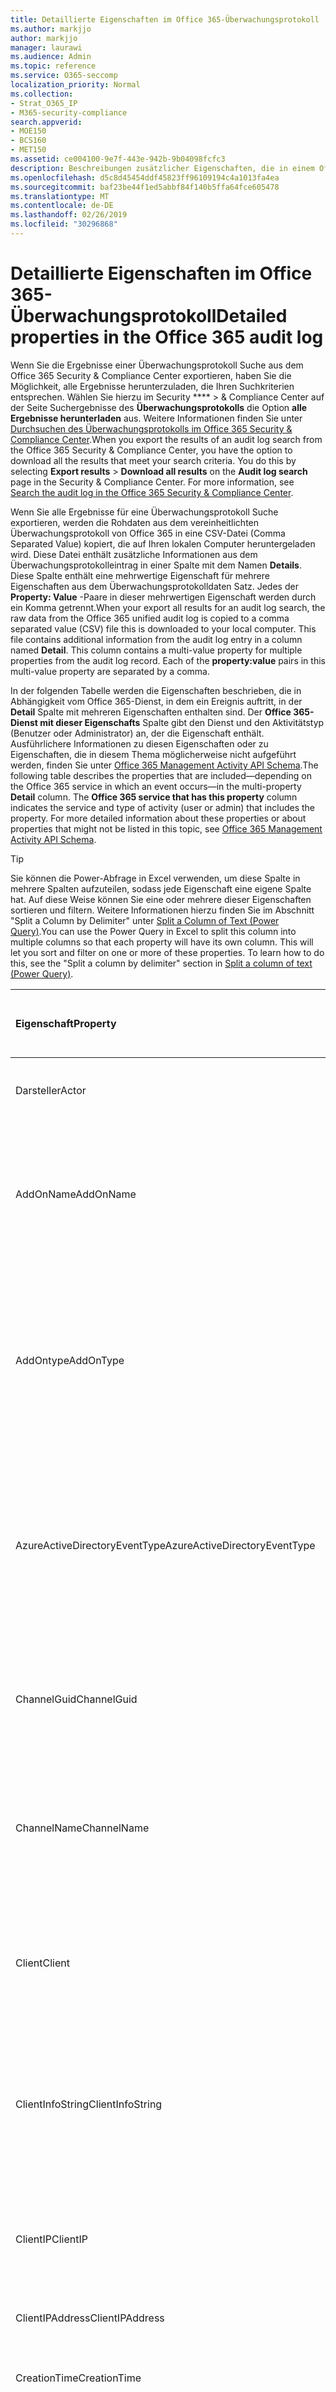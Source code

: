 ```yaml
---
title: Detaillierte Eigenschaften im Office 365-Überwachungsprotokoll
ms.author: markjjo
author: markjjo
manager: laurawi
ms.audience: Admin
ms.topic: reference
ms.service: O365-seccomp
localization_priority: Normal
ms.collection:
- Strat_O365_IP
- M365-security-compliance
search.appverid:
- MOE150
- BCS160
- MET150
ms.assetid: ce004100-9e7f-443e-942b-9b04098fcfc3
description: Beschreibungen zusätzlicher Eigenschaften, die in einem Office 365-Überwachungsprotokolldaten Satz enthalten sind.
ms.openlocfilehash: d5c8d45454ddf45823ff96109194c4a1013fa4ea
ms.sourcegitcommit: baf23be44f1ed5abbf84f140b5ffa64fce605478
ms.translationtype: MT
ms.contentlocale: de-DE
ms.lasthandoff: 02/26/2019
ms.locfileid: "30296868"
---
```

# <a name="detailed-properties-in-the-office-365-audit-log"></a><span data-ttu-id="fd613-103">Detaillierte Eigenschaften im Office 365-Überwachungsprotokoll</span><span class="sxs-lookup"><span data-stu-id="fd613-103">Detailed properties in the Office 365 audit log</span></span>

<span data-ttu-id="fd613-p101">Wenn Sie die Ergebnisse einer Überwachungsprotokoll Suche aus dem Office 365 Security &amp; Compliance Center exportieren, haben Sie die Möglichkeit, alle Ergebnisse herunterzuladen, die Ihren Suchkriterien entsprechen. Wählen Sie hierzu im Security \*\*\*\* \> &amp; Compliance Center auf der Seite Suchergebnisse des **Überwachungsprotokolls** die Option **alle Ergebnisse herunterladen** aus. Weitere Informationen finden Sie unter [Durchsuchen des Überwachungsprotokolls im Office 365 Security &amp; Compliance Center](search-the-audit-log-in-security-and-compliance.md).</span><span class="sxs-lookup"><span data-stu-id="fd613-p101">When you export the results of an audit log search from the Office 365 Security &amp; Compliance Center, you have the option to download all the results that meet your search criteria. You do this by selecting **Export results** \> **Download all results** on the **Audit log search** page in the Security &amp; Compliance Center. For more information, see [Search the audit log in the Office 365 Security &amp; Compliance Center](search-the-audit-log-in-security-and-compliance.md).</span></span>
  
 <span data-ttu-id="fd613-p102">Wenn Sie alle Ergebnisse für eine Überwachungsprotokoll Suche exportieren, werden die Rohdaten aus dem vereinheitlichten Überwachungsprotokoll von Office 365 in eine CSV-Datei (Comma Separated Value) kopiert, die auf Ihren lokalen Computer heruntergeladen wird. Diese Datei enthält zusätzliche Informationen aus dem Überwachungsprotokolleintrag in einer Spalte mit dem Namen **Details**. Diese Spalte enthält eine mehrwertige Eigenschaft für mehrere Eigenschaften aus dem Überwachungsprotokolldaten Satz. Jedes der **Property: Value** -Paare in dieser mehrwertigen Eigenschaft werden durch ein Komma getrennt.</span><span class="sxs-lookup"><span data-stu-id="fd613-p102">When your export all results for an audit log search, the raw data from the Office 365 unified audit log is copied to a comma separated value (CSV) file this is downloaded to your local computer. This file contains additional information from the audit log entry in a column named **Detail**. This column contains a multi-value property for multiple properties from the audit log record. Each of the **property:value** pairs in this multi-value property are separated by a comma.</span></span> 
  
<span data-ttu-id="fd613-p103">In der folgenden Tabelle werden die Eigenschaften beschrieben, die in Abhängigkeit vom Office 365-Dienst, in dem ein Ereignis auftritt, in der **Detail** Spalte mit mehreren Eigenschaften enthalten sind. Der **Office 365-Dienst mit dieser Eigenschafts** Spalte gibt den Dienst und den Aktivitätstyp (Benutzer oder Administrator) an, der die Eigenschaft enthält. Ausführlichere Informationen zu diesen Eigenschaften oder zu Eigenschaften, die in diesem Thema möglicherweise nicht aufgeführt werden, finden Sie unter [Office 365 Management Activity API Schema](https://go.microsoft.com/fwlink/p/?LinkId=717993).</span><span class="sxs-lookup"><span data-stu-id="fd613-p103">The following table describes the properties that are included—depending on the Office 365 service in which an event occurs—in the multi-property **Detail** column. The **Office 365 service that has this property** column indicates the service and type of activity (user or admin) that includes the property. For more detailed information about these properties or about properties that might not be listed in this topic, see [Office 365 Management Activity API Schema](https://go.microsoft.com/fwlink/p/?LinkId=717993).</span></span>
  
> [!TIP]
> <span data-ttu-id="fd613-p104">Sie können die Power-Abfrage in Excel verwenden, um diese Spalte in mehrere Spalten aufzuteilen, sodass jede Eigenschaft eine eigene Spalte hat. Auf diese Weise können Sie eine oder mehrere dieser Eigenschaften sortieren und filtern. Weitere Informationen hierzu finden Sie im Abschnitt "Split a Column by Delimiter" unter [Split a Column of Text (Power Query)](https://support.office.com/article/5282d425-6dd0-46ca-95bf-8e0da9539662).</span><span class="sxs-lookup"><span data-stu-id="fd613-p104">You can use the Power Query in Excel to split this column into multiple columns so that each property will have its own column. This will let you sort and filter on one or more of these properties. To learn how to do this, see the "Split a column by delimiter" section in [Split a column of text (Power Query)](https://support.office.com/article/5282d425-6dd0-46ca-95bf-8e0da9539662).</span></span> 
  
|<span data-ttu-id="fd613-117">**Eigenschaft**</span><span class="sxs-lookup"><span data-stu-id="fd613-117">**Property**</span></span>|<span data-ttu-id="fd613-118">**Beschreibung**</span><span class="sxs-lookup"><span data-stu-id="fd613-118">**Description**</span></span>|<span data-ttu-id="fd613-119">**Office 365-Dienst mit dieser Eigenschaft**</span><span class="sxs-lookup"><span data-stu-id="fd613-119">**Office 365 service that has this property**</span></span>|
|:-----|:-----|:-----|
|<span data-ttu-id="fd613-120">Darsteller</span><span class="sxs-lookup"><span data-stu-id="fd613-120">Actor</span></span>  <br/> |<span data-ttu-id="fd613-121">Das Benutzer-oder Dienstkonto, mit dem die Aktion ausgeführt wurde.</span><span class="sxs-lookup"><span data-stu-id="fd613-121">The user or service account that performed the action.</span></span> |<span data-ttu-id="fd613-122">Azure Active Directory</span><span class="sxs-lookup"><span data-stu-id="fd613-122">Azure Active Directory</span></span>  <br/> |
|<span data-ttu-id="fd613-123">AddOnName</span><span class="sxs-lookup"><span data-stu-id="fd613-123">AddOnName</span></span>  <br/> |<span data-ttu-id="fd613-p105">Der Name eines Add-ons, das in einem Team hinzugefügt, entfernt oder aktualisiert wurde. Der Typ von Add-ons in Microsoft Teams ist ein bot, ein Konnektor oder eine Registerkarte.</span><span class="sxs-lookup"><span data-stu-id="fd613-p105">The name of an add-on that was added, removed, or updated in a team. The type of add-ons in Microsoft Teams are a bot, a connector, or a tab.</span></span>  <br/> |<span data-ttu-id="fd613-126">Microsoft Teams</span><span class="sxs-lookup"><span data-stu-id="fd613-126">Microsoft Teams</span></span>  <br/> |
|<span data-ttu-id="fd613-127">AddOntype</span><span class="sxs-lookup"><span data-stu-id="fd613-127">AddOnType</span></span>  <br/> |<span data-ttu-id="fd613-p106">Der Typ eines Add-ons, das in einem Team hinzugefügt, entfernt oder aktualisiert wurde. Die folgenden Werte geben den Typ des Add-ons an.</span><span class="sxs-lookup"><span data-stu-id="fd613-p106">The type of an add-on that was added, removed, or updated in a team. The following values indicate the type of add-on.  </span></span><br/> <span data-ttu-id="fd613-130">**1** -gibt einen bot an.</span><span class="sxs-lookup"><span data-stu-id="fd613-130">**1** - Indicates a bot.</span></span><br/> <span data-ttu-id="fd613-131">**2** – gibt eine Verbindung an.</span><span class="sxs-lookup"><span data-stu-id="fd613-131">**2** - Indicates a connector.</span></span><br/> <span data-ttu-id="fd613-132">**3** – gibt eine Registerkarte an.</span><span class="sxs-lookup"><span data-stu-id="fd613-132">**3** - Indicates a tab.</span></span> |<span data-ttu-id="fd613-133">Microsoft Teams</span><span class="sxs-lookup"><span data-stu-id="fd613-133">Microsoft Teams</span></span>  <br/> |
|<span data-ttu-id="fd613-134">AzureActiveDirectoryEventType</span><span class="sxs-lookup"><span data-stu-id="fd613-134">AzureActiveDirectoryEventType</span></span>  <br/> |<span data-ttu-id="fd613-p107">Der Typ des Azure Active Directory-Ereignisses. Die folgenden Werte geben den Typ des Ereignisses an.</span><span class="sxs-lookup"><span data-stu-id="fd613-p107">The type of Azure Active Directory event. The following values indicate the type of event.  </span></span><br/> <span data-ttu-id="fd613-137">**0** – gibt ein Konto Anmeldeereignis an.</span><span class="sxs-lookup"><span data-stu-id="fd613-137">**0** - Indicates an account login event.</span></span><br/> <span data-ttu-id="fd613-138">**1** – gibt ein Azure-Anwendungs Sicherheitsereignis an.</span><span class="sxs-lookup"><span data-stu-id="fd613-138">**1** - Indicates an Azure application security event.</span></span> |<span data-ttu-id="fd613-139">Azure Active Directory</span><span class="sxs-lookup"><span data-stu-id="fd613-139">Azure Active Directory</span></span>  <br/> |
|<span data-ttu-id="fd613-140">ChannelGuid</span><span class="sxs-lookup"><span data-stu-id="fd613-140">ChannelGuid</span></span>  <br/> |<span data-ttu-id="fd613-p108">Die ID eines Microsoft Teams-Kanals. Das Team, in dem sich der Kanal befindet, wird durch \*\*\*\* die Eigenschaften Teamname und **TeamGuid** identifiziert.</span><span class="sxs-lookup"><span data-stu-id="fd613-p108">The ID of a Microsoft Teams channel. The team that the channel is located in is identified by the **TeamName** and **TeamGuid** properties.  </span></span><br/> |<span data-ttu-id="fd613-143">Microsoft Teams</span><span class="sxs-lookup"><span data-stu-id="fd613-143">Microsoft Teams</span></span>  <br/> |
|<span data-ttu-id="fd613-144">ChannelName</span><span class="sxs-lookup"><span data-stu-id="fd613-144">ChannelName</span></span>  <br/> |<span data-ttu-id="fd613-p109">Der Name eines Microsoft Teams-Kanals. Das Team, in dem sich der Kanal befindet, wird durch \*\*\*\* die Eigenschaften Teamname und **TeamGuid** identifiziert.</span><span class="sxs-lookup"><span data-stu-id="fd613-p109">The name of a Microsoft Teams channel. The team that the channel is located in is identified by the **TeamName** and **TeamGuid** properties.  </span></span><br/> |<span data-ttu-id="fd613-147">Microsoft Teams</span><span class="sxs-lookup"><span data-stu-id="fd613-147">Microsoft Teams</span></span>  <br/> |
|<span data-ttu-id="fd613-148">Client</span><span class="sxs-lookup"><span data-stu-id="fd613-148">Client</span></span>  <br/> |<span data-ttu-id="fd613-149">Das Clientgerät, das Gerätebetriebssystem und der für das Anmeldeereignis verwendete Gerätebrowser (beispielsweise Nokia 920; Windows Phone 8; IE Mobile 11).</span><span class="sxs-lookup"><span data-stu-id="fd613-149">The client device, the device OS, and the device browser used for the login event (for example, Nokia Lumia 920; Windows Phone 8; IE Mobile 11).</span></span>  <br/> |<span data-ttu-id="fd613-150">Azure Active Directory</span><span class="sxs-lookup"><span data-stu-id="fd613-150">Azure Active Directory</span></span>  <br/> |
|<span data-ttu-id="fd613-151">ClientInfoString</span><span class="sxs-lookup"><span data-stu-id="fd613-151">ClientInfoString</span></span>  <br/> |<span data-ttu-id="fd613-152">Informationen zum e-Mail-Client, der zum Ausführen des Vorgangs verwendet wurde, beispielsweise eine Browserversion, eine Outlook-Version und Informationen zu mobilen Geräten</span><span class="sxs-lookup"><span data-stu-id="fd613-152">Information about the email client that was used to perform the operation, such as a browser version, Outlook version, and mobile device information</span></span>  <br/> |<span data-ttu-id="fd613-153">Exchange (Post Fach Aktivität)</span><span class="sxs-lookup"><span data-stu-id="fd613-153">Exchange (mailbox activity)</span></span>  <br/> |
|<span data-ttu-id="fd613-154">ClientIP</span><span class="sxs-lookup"><span data-stu-id="fd613-154">ClientIP</span></span>  <br/> |<span data-ttu-id="fd613-p110">Die IP-Adresse des Geräts, das verwendet wurde, als die Aktivität protokolliert wurde. Die IP-Adresse wird in einem IPv4-oder IPv6-Adressformat angezeigt.</span><span class="sxs-lookup"><span data-stu-id="fd613-p110">The IP address of the device that was used when the activity was logged. The IP address is displayed in either an IPv4 or IPv6 address format.</span></span>  <br/> |<span data-ttu-id="fd613-157">Exchange und Azure Active Directory</span><span class="sxs-lookup"><span data-stu-id="fd613-157">Exchange and Azure Active Directory</span></span>  <br/> |
|<span data-ttu-id="fd613-158">ClientIPAddress</span><span class="sxs-lookup"><span data-stu-id="fd613-158">ClientIPAddress</span></span>  <br/> |<span data-ttu-id="fd613-159">Identisch mit ClientIP.</span><span class="sxs-lookup"><span data-stu-id="fd613-159">Same as ClientIP.</span></span>  <br/> |<span data-ttu-id="fd613-160">SharePoint</span><span class="sxs-lookup"><span data-stu-id="fd613-160">SharePoint</span></span>  <br/> |
|<span data-ttu-id="fd613-161">CreationTime</span><span class="sxs-lookup"><span data-stu-id="fd613-161">CreationTime</span></span>  <br/> |<span data-ttu-id="fd613-162">Das Datum und die Uhrzeit in koordinierter weltZeit (UTC), als der Benutzer die Aktivität ausgeführt hat.</span><span class="sxs-lookup"><span data-stu-id="fd613-162">The date and time in Coordinated Universal Time (UTC) when the user performed the activity.</span></span>  <br/> |<span data-ttu-id="fd613-163">Alle</span><span class="sxs-lookup"><span data-stu-id="fd613-163">All</span></span>  <br/> |
|<span data-ttu-id="fd613-164">DestinationFileExtension</span><span class="sxs-lookup"><span data-stu-id="fd613-164">DestinationFileExtension</span></span>  <br/> |<span data-ttu-id="fd613-p111">Die Dateierweiterung einer Datei, die kopiert oder verschoben wird. Diese Eigenschaft wird nur für die Benutzeraktivitäten fileCopied und fileMoved angezeigt.</span><span class="sxs-lookup"><span data-stu-id="fd613-p111">The file extension of a file that is copied or moved. This property is displayed only for the FileCopied and FileMoved user activities.</span></span>  <br/> |<span data-ttu-id="fd613-167">SharePoint</span><span class="sxs-lookup"><span data-stu-id="fd613-167">SharePoint</span></span>  <br/> |
|<span data-ttu-id="fd613-168">DestinationFileName</span><span class="sxs-lookup"><span data-stu-id="fd613-168">DestinationFileName</span></span>  <br/> |<span data-ttu-id="fd613-p112">Der Name der Datei wird kopiert oder verschoben. Diese Eigenschaft wird nur für die Aktionen fileCopied und fileMoved angezeigt.</span><span class="sxs-lookup"><span data-stu-id="fd613-p112">The name of the file is copied or moved. This property is displayed only for the FileCopied and FileMoved actions.</span></span>  <br/> |<span data-ttu-id="fd613-171">SharePoint</span><span class="sxs-lookup"><span data-stu-id="fd613-171">SharePoint</span></span>  <br/> |
|<span data-ttu-id="fd613-172">DestinationRelativeUrl</span><span class="sxs-lookup"><span data-stu-id="fd613-172">DestinationRelativeUrl</span></span>  <br/> |<span data-ttu-id="fd613-p113">Die URL des Zielordners, in den eine Datei kopiert oder verschoben wird. Die Kombination der Werte für die Eigenschaften **SiteUrl**, **DestinationRelativeURL**und **destinationFileName** ist identisch mit dem Wert für die **objectID** -Eigenschaft, bei dem es sich um den vollständigen Pfadnamen für die kopierte Datei handelt. Diese Eigenschaft wird nur für die Benutzeraktivitäten fileCopied und fileMoved angezeigt.</span><span class="sxs-lookup"><span data-stu-id="fd613-p113">The URL of the destination folder where a file is copied or moved. The combination of the values for the **SiteURL**, the **DestinationRelativeURL**, and the **DestinationFileName** properties is the same as the value for the **ObjectID** property, which is the full path name for the file that was copied. This property is displayed only for the FileCopied and FileMoved user activities.  </span></span><br/> |<span data-ttu-id="fd613-176">SharePoint</span><span class="sxs-lookup"><span data-stu-id="fd613-176">SharePoint</span></span>  <br/> |
|<span data-ttu-id="fd613-177">EventSource</span><span class="sxs-lookup"><span data-stu-id="fd613-177">EventSource</span></span>  <br/> |<span data-ttu-id="fd613-p114">Gibt an, dass ein Ereignis in SharePoint aufgetreten ist. Mögliche Werte sind **SharePoint** und ObjectModel. \*\*\*\*</span><span class="sxs-lookup"><span data-stu-id="fd613-p114">Identifies that an event occurred in SharePoint. Possible values are **SharePoint** and **ObjectModel**.  </span></span><br/> |<span data-ttu-id="fd613-180">SharePoint</span><span class="sxs-lookup"><span data-stu-id="fd613-180">SharePoint</span></span>  <br/> |
|<span data-ttu-id="fd613-181">ExternalAccess verwenden</span><span class="sxs-lookup"><span data-stu-id="fd613-181">ExternalAccess</span></span>  <br/> |<span data-ttu-id="fd613-p115">Gibt für die Exchange-Verwaltungsaktivität an, ob das Cmdlet von einem Benutzer in Ihrer Organisation, von Microsoft Datacenter-Mitarbeitern oder einem Rechenzentrum-Dienstkonto oder von einem Delegierten Administrator ausgeführt wurde. Der Wert **false** gibt an, dass das Cmdlet von einer Person in Ihrer Organisation ausgeführt wurde. Der Wert **true** gibt an, dass das Cmdlet vom Personal des Rechenzentrums, einem Rechenzentrum-Dienstkonto oder einem Delegierten Administrator ausgeführt wurde.</span><span class="sxs-lookup"><span data-stu-id="fd613-p115">For Exchange admin activity, specifies whether the cmdlet was run by a user in your organization, by Microsoft datacenter personnel or a datacenter service account, or by a delegated administrator. The value **False** indicates that the cmdlet was run by someone in your organization. The value **True** indicates that the cmdlet was run by datacenter personnel, a datacenter service account, or a delegated administrator.  </span></span><br/> <span data-ttu-id="fd613-185">Gibt für die Exchange-Post Fach Aktivität an, ob ein Benutzer außerhalb Ihrer Organisation auf ein Postfach zugegriffen hat.</span><span class="sxs-lookup"><span data-stu-id="fd613-185">For Exchange mailbox activity, specifies whether a mailbox was accessed by a user outside your organization.</span></span>  <br/> |<span data-ttu-id="fd613-186">Exchange</span><span class="sxs-lookup"><span data-stu-id="fd613-186">Exchange</span></span>  <br/> |
|<span data-ttu-id="fd613-187">ExtendedProperties</span><span class="sxs-lookup"><span data-stu-id="fd613-187">ExtendedProperties</span></span>  <br/> |<span data-ttu-id="fd613-188">Die erweiterten Eigenschaften für ein Azure Active Directory-Ereignis.</span><span class="sxs-lookup"><span data-stu-id="fd613-188">The extended properties for an the Azure Active Directory event.</span></span>  <br/> |<span data-ttu-id="fd613-189">Azure Active Directory</span><span class="sxs-lookup"><span data-stu-id="fd613-189">Azure Active Directory</span></span>  <br/> |
|<span data-ttu-id="fd613-190">ID</span><span class="sxs-lookup"><span data-stu-id="fd613-190">ID</span></span>  <br/> |<span data-ttu-id="fd613-p116">Die ID des Berichts Eintrags. Die ID identifiziert den Bericht Eintrag eindeutig.</span><span class="sxs-lookup"><span data-stu-id="fd613-p116">The ID of the report entry. The ID uniquely identifies the report entry.</span></span>  <br/> |<span data-ttu-id="fd613-193">Alle</span><span class="sxs-lookup"><span data-stu-id="fd613-193">All</span></span>  <br/> |
|<span data-ttu-id="fd613-194">InternalLogonType</span><span class="sxs-lookup"><span data-stu-id="fd613-194">InternalLogonType</span></span>  <br/> |<span data-ttu-id="fd613-195">Für die interne Verwendung reserviert.</span><span class="sxs-lookup"><span data-stu-id="fd613-195">Reserved for internal use.</span></span>  <br/> |<span data-ttu-id="fd613-196">Exchange (Post Fach Aktivität)</span><span class="sxs-lookup"><span data-stu-id="fd613-196">Exchange (mailbox activity)</span></span>  <br/> |
|<span data-ttu-id="fd613-197">ItemType</span><span class="sxs-lookup"><span data-stu-id="fd613-197">ItemType</span></span>  <br/> |<span data-ttu-id="fd613-p117">Der Objekttyp, auf den zugegriffen oder geändert wurde. Mögliche Werte sind **Datei**, **Ordner**, **Web**, **Website**, **Mandant**und **DocumentLibrary**.</span><span class="sxs-lookup"><span data-stu-id="fd613-p117">The type of object that was accessed or modified. Possible values include **File**, **Folder**, **Web**, **Site**, **Tenant**, and **DocumentLibrary**.  </span></span><br/> |<span data-ttu-id="fd613-200">SharePoint</span><span class="sxs-lookup"><span data-stu-id="fd613-200">SharePoint</span></span>  <br/> |
|<span data-ttu-id="fd613-201">LoginStatus</span><span class="sxs-lookup"><span data-stu-id="fd613-201">LoginStatus</span></span>  <br/> |<span data-ttu-id="fd613-202">Identifiziert Anmeldefehler, die möglicherweise aufgetreten sind.</span><span class="sxs-lookup"><span data-stu-id="fd613-202">Identifies login failures that might have occurred.</span></span>  <br/> |<span data-ttu-id="fd613-203">Azure Active Directory</span><span class="sxs-lookup"><span data-stu-id="fd613-203">Azure Active Directory</span></span>  <br/> |
|<span data-ttu-id="fd613-204">LOGON</span><span class="sxs-lookup"><span data-stu-id="fd613-204">LogonType</span></span>  <br/> |<span data-ttu-id="fd613-p118">Der Typ des Postfachzugriffs. Die folgenden Werte geben den Typ des Benutzers an, der auf das Postfach zugegriffen hat.</span><span class="sxs-lookup"><span data-stu-id="fd613-p118">The type of mailbox access. The following values indicate the type of user who accessed the mailbox.  </span></span><br/><br/> <span data-ttu-id="fd613-207">**0** -gibt einen Postfachbesitzer an.</span><span class="sxs-lookup"><span data-stu-id="fd613-207">**0** - Indicates a mailbox owner.</span></span><br/> <span data-ttu-id="fd613-208">**1** – gibt einen Administrator an.</span><span class="sxs-lookup"><span data-stu-id="fd613-208">**1** - Indicates an administrator.</span></span><br/> <span data-ttu-id="fd613-209">**2** – gibt einen Stellvertreter an.</span><span class="sxs-lookup"><span data-stu-id="fd613-209">**2** - Indicates a delegate.</span></span> <br/><span data-ttu-id="fd613-210">**3** – gibt den Transportdienst im Microsoft-Datencenter an.</span><span class="sxs-lookup"><span data-stu-id="fd613-210">**3** - Indicates the transport service in the Microsoft datacenter.</span></span><br/> <span data-ttu-id="fd613-211">**4** – gibt ein Dienstkonto im Microsoft-Datencenter an.</span><span class="sxs-lookup"><span data-stu-id="fd613-211">**4** - Indicates a   service account in the Microsoft datacenter.</span></span> <br/><span data-ttu-id="fd613-212">**6** – gibt einen delegierten Administrator an.</span><span class="sxs-lookup"><span data-stu-id="fd613-212">**6** - Indicates a delegated administrator.</span></span> |<span data-ttu-id="fd613-213">Exchange (Post Fach Aktivität)</span><span class="sxs-lookup"><span data-stu-id="fd613-213">Exchange (mailbox activity)</span></span>  <br/> |
|<span data-ttu-id="fd613-214">MailboxGuid</span><span class="sxs-lookup"><span data-stu-id="fd613-214">MailboxGuid</span></span>  <br/> |<span data-ttu-id="fd613-215">Die Exchange-GUID des Postfachs, auf das zugegriffen wurde.</span><span class="sxs-lookup"><span data-stu-id="fd613-215">The Exchange GUID of the mailbox that was accessed.</span></span>  <br/> |<span data-ttu-id="fd613-216">Exchange (Post Fach Aktivität)</span><span class="sxs-lookup"><span data-stu-id="fd613-216">Exchange (mailbox activity)</span></span>  <br/> |
|<span data-ttu-id="fd613-217">MailboxOwnerUPN</span><span class="sxs-lookup"><span data-stu-id="fd613-217">MailboxOwnerUPN</span></span>  <br/> |<span data-ttu-id="fd613-218">Die e-Mail-Adresse der Person, die das Postfach besitzt, auf das zugegriffen wurde.</span><span class="sxs-lookup"><span data-stu-id="fd613-218">The email address of the person who owns the mailbox that was accessed.</span></span>  <br/> |<span data-ttu-id="fd613-219">Exchange (Post Fach Aktivität)</span><span class="sxs-lookup"><span data-stu-id="fd613-219">Exchange (mailbox activity)</span></span>  <br/> |
|<span data-ttu-id="fd613-220">Mitglieder</span><span class="sxs-lookup"><span data-stu-id="fd613-220">Members</span></span>  <br/> |<span data-ttu-id="fd613-p119">Listet die Benutzer auf, die einem Team hinzugefügt oder daraus entfernt wurden. Die folgenden Werte geben den dem Benutzer zugewiesenen Rollentyp an.</span><span class="sxs-lookup"><span data-stu-id="fd613-p119">Lists the users that have been added or removed from a team. The following values indicate the Role type assigned to the user.  </span></span><br/><br/> <span data-ttu-id="fd613-223">**1** – gibt die Rolle des Besitzers an.</span><span class="sxs-lookup"><span data-stu-id="fd613-223">**1** - Indicates  the Owner role.</span></span><br/> <span data-ttu-id="fd613-224">**2** – gibt die Rolle des Mitglieds an.</span><span class="sxs-lookup"><span data-stu-id="fd613-224">**2** - Indicates the Member role.</span></span><br/> <span data-ttu-id="fd613-225">**3** -gibt die Gastrolle an.</span><span class="sxs-lookup"><span data-stu-id="fd613-225">**3** - Indicates the Guest role.</span></span> <br/><br/><span data-ttu-id="fd613-226">Die Members-Eigenschaft enthält auch den Namen Ihrer Organisation und die e-Mail-Adresse des Mitglieds.</span><span class="sxs-lookup"><span data-stu-id="fd613-226">The Members property also includes the name of your organization, and the member's email address.</span></span>  <br/> |<span data-ttu-id="fd613-227">Microsoft Teams</span><span class="sxs-lookup"><span data-stu-id="fd613-227">Microsoft Teams</span></span>  <br/> |
|<span data-ttu-id="fd613-228">ModifiedProperties (Name, neuWert, OldValue)</span><span class="sxs-lookup"><span data-stu-id="fd613-228">ModifiedProperties (Name, NewValue, OldValue)</span></span>  <br/> |<span data-ttu-id="fd613-p120">Die Eigenschaft ist für Administrator Ereignisse wie das Hinzufügen eines Benutzers als Mitglied einer Website oder einer Websitesammlungsadministrator Gruppe enthalten. Die Eigenschaft enthält den Namen der geänderten Eigenschaft (beispielsweise die Gruppe der Websiteadministratoren) den neuen Wert der geänderten Eigenschaft (beispielsweise den Benutzer, der als Websiteadministrator hinzugefügt wurde, und den vorherigen Wert des geänderten Objekts.</span><span class="sxs-lookup"><span data-stu-id="fd613-p120">The property is included for admin events, such as adding a user as a member of a site or a site collection admin group. The property includes the name of the property that was modified (for example, the Site Admin group) the new value of the modified property (such the user who was added as a site admin, and the previous value of the modified object.</span></span>  <br/> |<span data-ttu-id="fd613-231">Alle (Administrator Aktivität)</span><span class="sxs-lookup"><span data-stu-id="fd613-231">All (admin activity)</span></span>  <br/> |
|<span data-ttu-id="fd613-232">ObjectID</span><span class="sxs-lookup"><span data-stu-id="fd613-232">ObjectID</span></span>  <br/> |<span data-ttu-id="fd613-233">Für die Exchange-Administrator-Überwachungsprotokollierung der Name des Objekts, das vom Cmdlet geändert wurde.</span><span class="sxs-lookup"><span data-stu-id="fd613-233">For Exchange admin audit logging, the name of the object that was modified by the cmdlet.</span></span>  <br/> <span data-ttu-id="fd613-234">Für SharePoint-Aktivität den vollständigen URL-Pfadnamen der Datei oder des Ordners, auf den ein Benutzer zugreift.</span><span class="sxs-lookup"><span data-stu-id="fd613-234">For SharePoint activity, the full URL path name of the file or folder accessed by a user.</span></span>  <br/> <span data-ttu-id="fd613-235">Für Azure AD-Aktivität den Namen des geänderten Benutzerkontos.</span><span class="sxs-lookup"><span data-stu-id="fd613-235">For Azure AD activity, the name of the user account that was modified.</span></span>  <br/> |<span data-ttu-id="fd613-236">Alle</span><span class="sxs-lookup"><span data-stu-id="fd613-236">All</span></span>  <br/> |
|<span data-ttu-id="fd613-237">Vorgang</span><span class="sxs-lookup"><span data-stu-id="fd613-237">Operation</span></span>  <br/> |<span data-ttu-id="fd613-p121">Der Name der Benutzer-oder Administrator Aktivität. Der Wert dieser Eigenschaft entspricht dem Wert, der in der Dropdownliste **Aktivitäten** ausgewählt wurde. Wenn **Ergebnisse für alle Aktivitäten anzeigen** ausgewählt wurde, enthält der Bericht Einträge für alle Benutzer-und Administratoraktivitäten für alle Dienste. Eine Beschreibung der Vorgänge/Aktivitäten, die im Office 365-Überwachungsprotokoll protokolliert werden, finden Sie auf der Registerkarte "über **wachte Aktivitäten** " unter [Durchsuchen des Überwachungs &amp; Protokolls im Office 365 Security Compliance Center](search-the-audit-log-in-security-and-compliance.md).</span><span class="sxs-lookup"><span data-stu-id="fd613-p121">The name of the user or admin activity. The value of this property corresponds to the value that was selected in the **Activities** drop down list. If **Show results for all activities** was selected, the report will included entries for all user and admin activities for all services. For a description of the operations/activities that are logged in the Office 365 audit log, see the **Audited activities** tab in [Search the audit log in the Office 365 Security &amp; Compliance Center](search-the-audit-log-in-security-and-compliance.md).  </span></span><br/> <span data-ttu-id="fd613-242">Bei Exchange-Verwaltungsaktivitäten identifiziert diese Eigenschaft den Namen des ausgeführten Cmdlets.</span><span class="sxs-lookup"><span data-stu-id="fd613-242">For Exchange admin activity, this property identifies the name of the cmdlet that was run.</span></span>  <br/> |<span data-ttu-id="fd613-243">Alle</span><span class="sxs-lookup"><span data-stu-id="fd613-243">All</span></span>  <br/> |
|<span data-ttu-id="fd613-244">Organisations</span><span class="sxs-lookup"><span data-stu-id="fd613-244">OrganizationID</span></span>  <br/> |<span data-ttu-id="fd613-245">Die GUID für Ihre Office 365-Organisation.</span><span class="sxs-lookup"><span data-stu-id="fd613-245">The GUID for your Office 365 organization.</span></span>  <br/> |<span data-ttu-id="fd613-246">Alle</span><span class="sxs-lookup"><span data-stu-id="fd613-246">All</span></span>  <br/> |
|<span data-ttu-id="fd613-247">Path</span><span class="sxs-lookup"><span data-stu-id="fd613-247">Path</span></span>  <br/> |<span data-ttu-id="fd613-p122">Der Name des Postfachordners, in dem sich die Nachricht befindet, auf die zugegriffen wurde. Diese Eigenschaft identifiziert auch den Ordner a, in den eine Nachricht erstellt oder kopiert/verschoben wird.</span><span class="sxs-lookup"><span data-stu-id="fd613-p122">The name of the mailbox folder where the message that was accessed is located. This property also identifies the folder a where a message is created in or copied/moved to.</span></span>  <br/> |<span data-ttu-id="fd613-250">Exchange (Post Fach Aktivität)</span><span class="sxs-lookup"><span data-stu-id="fd613-250">Exchange (mailbox activity)</span></span>  <br/> |
|<span data-ttu-id="fd613-251">Parameter</span><span class="sxs-lookup"><span data-stu-id="fd613-251">Parameters</span></span>  <br/> |<span data-ttu-id="fd613-252">Für die Exchange-Verwaltungsaktivität den Namen und Wert für alle Parameter, die mit dem Cmdlet verwendet wurden, das in der Operation-Eigenschaft identifiziert wird.</span><span class="sxs-lookup"><span data-stu-id="fd613-252">For Exchange admin activity, the name and value for all parameters that were used with the cmdlet that is identified in the Operation property.</span></span>  <br/> |<span data-ttu-id="fd613-253">Exchange (Administrator Aktivität)</span><span class="sxs-lookup"><span data-stu-id="fd613-253">Exchange (admin activity)</span></span>  <br/> |
|<span data-ttu-id="fd613-254">RecordType</span><span class="sxs-lookup"><span data-stu-id="fd613-254">RecordType</span></span>  <br/> |<span data-ttu-id="fd613-p123">Der vom Datensatz angegebene Vorgangstyp. Die folgenden Werte geben den Datensatztyp an.</span><span class="sxs-lookup"><span data-stu-id="fd613-p123">The type of operation indicated by the record. The following values indicate the record type.  </span></span><br/><br/> <span data-ttu-id="fd613-257">**1** – gibt einen Datensatz aus dem Exchange-Administrator-Überwachungsprotokoll an.</span><span class="sxs-lookup"><span data-stu-id="fd613-257">**1** - Indicates a record from the  Exchange  admin audit log.</span></span> <br/><span data-ttu-id="fd613-258">**2** – gibt einen Datensatz aus dem Exchange-postfachüberwachungsprotokoll für einen Vorgang an, der für ein einzelnes Postfach ausgeführt wurde.</span><span class="sxs-lookup"><span data-stu-id="fd613-258">**2** - Indicates a record from the  Exchange  mailbox audit log for an operation performed on a singled mailbox item.</span></span> <br/><span data-ttu-id="fd613-p124">**3** – gibt auch einen Datensatz aus dem Exchange-postfachüberwachungsprotokoll an. Dieser Datensatztyp gibt an, dass der Vorgang für mehrere Elemente im Quellpostfach ausgeführt wurde (beispielsweise zum bewegen mehrerer Elemente in den Ordner "Gelöschte Elemente" oder zum dauerhaften Löschen mehrerer Elemente).</span><span class="sxs-lookup"><span data-stu-id="fd613-p124">**3** - Also indicates a record from the  Exchange  mailbox audit log. This record type indicates the operation was performed on multiple items in the source mailbox (such as moving multiple items to the Deleted Items folder or permanently deleting multiple items). </span></span><br/><span data-ttu-id="fd613-261">**4** – gibt einen Website-admin-Vorgang in SharePoint an, beispielsweise einen Administrator oder Benutzer, der einer Websiteberechtigungen zuweist.</span><span class="sxs-lookup"><span data-stu-id="fd613-261">**4** - Indicates a site admin operation in SharePoint, such as an administrator or user assigning permissions to a site.</span></span> <br/><span data-ttu-id="fd613-262">**6** – gibt eine Datei-oder Ordner bezogene Operation in SharePoint an, beispielsweise einen Benutzer, der eine Datei anzeigt.</span><span class="sxs-lookup"><span data-stu-id="fd613-262">**6** - Indicates a file or folder-related operation in SharePoint, such as a user viewing or modifying a file.</span></span> <br/><span data-ttu-id="fd613-263">**8** -gibt einen in Azure Active Directory ausgeführten Verwaltungsvorgang an.</span><span class="sxs-lookup"><span data-stu-id="fd613-263">**8** - Indicates an admin operation performed in Azure Active Directory.</span></span> <br/><span data-ttu-id="fd613-p125">**9** -gibt OrgId-Anmeldeereignisse in Azure Active Directory an. Dieser Datensatztyp ist veraltet.</span><span class="sxs-lookup"><span data-stu-id="fd613-p125">**9** - Indicates  OrgId logon events in Azure Active Directory. This record type is being deprecated. </span></span><br/><span data-ttu-id="fd613-266">**10** -gibt Sicherheits-Cmdlet-Ereignisse an, die von Microsoft-Mitarbeitern im Rechenzentrum ausgeführt wurden.</span><span class="sxs-lookup"><span data-stu-id="fd613-266">**10** - Indicates security cmdlet events that were performed by Microsoft personnel in the data center.</span></span> <br/><span data-ttu-id="fd613-267">**11** – gibt Datenverlust Schutz-Ereignisse (DLP) in SharePoint an.</span><span class="sxs-lookup"><span data-stu-id="fd613-267">**11** - Indicates Data loss protection (DLP) events in SharePoint.</span></span><br/> <span data-ttu-id="fd613-268">**12** -gibt Sway-Ereignisse an.</span><span class="sxs-lookup"><span data-stu-id="fd613-268">**12** - Indicates Sway events.</span></span> <br/><span data-ttu-id="fd613-p126">**13** – gibt DLP-Ereignisse in Exchange an, wenn diese mit einer einheitlichen DLP-Richtlinie konfiguriert werden. DLP-Ereignisse, die auf Exchange-Transportregeln basieren, werden nicht unterstützt.</span><span class="sxs-lookup"><span data-stu-id="fd613-p126">**13** - Indicates DLP events in Exchange, when configured with a unified a DLP policy. DLP events based on Exchange transport rules aren't supported.</span></span><br><span data-ttu-id="fd613-271">**14** – gibt Freigabe Ereignisse in SharePoint an.</span><span class="sxs-lookup"><span data-stu-id="fd613-271">**14** - Indicates sharing events in SharePoint.</span></span><br/> <span data-ttu-id="fd613-272">**15** – gibt die Anmeldeereignisse für Secure Token Service (STS) in Azure Active Directory an.</span><span class="sxs-lookup"><span data-stu-id="fd613-272">**15** - Indicates Secure Token Service (STS) logon events in Azure Active Directory.</span></span> <br/><span data-ttu-id="fd613-273">**18** -gibt das &amp; Security Compliance Center-Ereignis an.</span><span class="sxs-lookup"><span data-stu-id="fd613-273">**18** - Indicates Security &amp; Compliance Center events.</span></span> <br/><span data-ttu-id="fd613-274">**20** -gibt Power BI-Ereignisse an.</span><span class="sxs-lookup"><span data-stu-id="fd613-274">**20** - Indicates Power BI events.</span></span> <br/><span data-ttu-id="fd613-275">**21**-gibt Dynamics 365-Ereignisse an.</span><span class="sxs-lookup"><span data-stu-id="fd613-275">**21**- Indicates Dynamics 365 events.</span></span><br/><span data-ttu-id="fd613-276">**22** -gibt Jammer Ereignisse an.</span><span class="sxs-lookup"><span data-stu-id="fd613-276">**22** - Indicates Yammer events.</span></span> <br/><span data-ttu-id="fd613-277">**23** -gibt Skype for Business-Ereignisse an.</span><span class="sxs-lookup"><span data-stu-id="fd613-277">**23** - Indicates Skype for Business events.</span></span> <br/><span data-ttu-id="fd613-p127">**24** -gibt eDiscovery-Ereignisse an. Dieser Datensatztyp gibt Aktivitäten an, die durch Ausführen von Inhalts suchen und Verwalten von eDiscovery- &amp; Fällen im Security Compliance Center ausgeführt wurden. Weitere Informationen finden Sie untersuchen nach eDiscovery-Aktivitäten im Office 365-Überwachungsprotokoll.</span><span class="sxs-lookup"><span data-stu-id="fd613-p127">**24** - Indicates eDiscovery events. This record type indicates activities that were performed by running content searches and managing eDiscovery cases in the Security &amp; Compliance Center. For more information, see Search for eDiscovery activities in the Office 365 audit log.</span></span><br/><span data-ttu-id="fd613-281">**25, 26 oder 27** – gibt Microsoft Teams-Ereignisse an.</span><span class="sxs-lookup"><span data-stu-id="fd613-281">**25, 26, or 27** - Indicates Microsoft Teams events.</span></span> <br/><span data-ttu-id="fd613-282">**28** – gibt Phishing-und Schadsoftware-Ereignisse aus Exchange Online Protection und Office 365 Advanced Threat Protection-Ereignisse an.</span><span class="sxs-lookup"><span data-stu-id="fd613-282">**28** - Indicates phishing and malware events from Exchange Online Protection and Office 365 Advanced Threat Protection events.</span></span><br/> <span data-ttu-id="fd613-283">**30** – gibt Microsoft Flow-Ereignisse an.</span><span class="sxs-lookup"><span data-stu-id="fd613-283">**30** - Indicates Microsoft Flow events.</span></span><br/> <span data-ttu-id="fd613-284">**32** -Microsoft Stream-Ereignisse angegeben.</span><span class="sxs-lookup"><span data-stu-id="fd613-284">**32** - Indicated Microsoft Stream events.</span></span><br/> <span data-ttu-id="fd613-285">**35** – gibt Microsoft Project-Ereignisse an.</span><span class="sxs-lookup"><span data-stu-id="fd613-285">**35** - Indicates Microsoft Project events.</span></span> <br/> <span data-ttu-id="fd613-286">**36** – gibt SharePoint-Listenereignisse an.</span><span class="sxs-lookup"><span data-stu-id="fd613-286">**36** - Indicates SharePoint list events.</span></span><br/> <span data-ttu-id="fd613-287">**40** – gibt Ereignisse an, die aus Sicherheits-und Konformitätswarnungen resultieren.</span><span class="sxs-lookup"><span data-stu-id="fd613-287">**40** - Indicates events that results from security and compliance alert signals.</span></span><br/> <span data-ttu-id="fd613-288">**41** – gibt an, dass sichere Links Zeit-und Block Außerkraftsetzungs Ereignisse in Office 365 Advanced Threat Protection sind.</span><span class="sxs-lookup"><span data-stu-id="fd613-288">**41** - Indicates safe links time-of-block and block override events in Office 365 Advanced Threat Protection.</span></span><br/><span data-ttu-id="fd613-289">**44** – gibt an Workplace Analytics-Ereignisse an.</span><span class="sxs-lookup"><span data-stu-id="fd613-289">**44** - Indicates Workplace Analytics events.</span></span> <br/><span data-ttu-id="fd613-290">**45** – gibt PowerApps-App-Ereignisse an.</span><span class="sxs-lookup"><span data-stu-id="fd613-290">**45** - Indicates PowerApps app events.</span></span> <br/> <span data-ttu-id="fd613-291">**47** – gibt Phishing-und Schadsoftware-Ereignisse aus Office 365 Advanced Threat Protection für Dateien in SharePoint, OneDrive und Microsoft Teams an.</span><span class="sxs-lookup"><span data-stu-id="fd613-291">**47** - Indicates phishing and malware events from Office 365 Advanced Threat Protection for files in SharePoint, OneDrive, and Microsoft Teams.</span></span> |<span data-ttu-id="fd613-292">Alle</span><span class="sxs-lookup"><span data-stu-id="fd613-292">All</span></span>  <br/> |
|<span data-ttu-id="fd613-293">ResultStatus</span><span class="sxs-lookup"><span data-stu-id="fd613-293">ResultStatus</span></span>  <br/> |<span data-ttu-id="fd613-294">Gibt an, ob die Aktion (in der Eigenschaft " **Operation** " angegeben) erfolgreich war oder nicht.</span><span class="sxs-lookup"><span data-stu-id="fd613-294">Indicates whether the action (specified in the **Operation** property) was successful or not.</span></span>  <br/> <span data-ttu-id="fd613-295">Bei Exchange-Verwaltungsaktivitäten ist der Wert entweder **true** (erfolgreich) oder **false** (Fehler).</span><span class="sxs-lookup"><span data-stu-id="fd613-295">For Exchange admin activity, the value is either **True** (successful) or **False** (failed).</span></span>  <br/> |<span data-ttu-id="fd613-296">Alle</span><span class="sxs-lookup"><span data-stu-id="fd613-296">All</span></span>  <br/>|
|<span data-ttu-id="fd613-297">SecurityComplianceCenterEventType</span><span class="sxs-lookup"><span data-stu-id="fd613-297">SecurityComplianceCenterEventType</span></span>  <br/> |<span data-ttu-id="fd613-p128">Gibt an, dass die Aktivität ein &amp; Security Compliance Center-Ereignis war. Alle Security &amp; Compliance Center-Aktivitäten haben den Wert **0** für diese Eigenschaft.</span><span class="sxs-lookup"><span data-stu-id="fd613-p128">Indicates that the activity was a Security &amp; Compliance Center event. All Security &amp; Compliance Center activities will have a value of **0** for this property.  </span></span><br/> |<span data-ttu-id="fd613-300">Office 365 Security &amp; Compliance Center</span><span class="sxs-lookup"><span data-stu-id="fd613-300">Office 365 Security &amp; Compliance Center</span></span>  <br/> |
|<span data-ttu-id="fd613-301">Sharingtype</span><span class="sxs-lookup"><span data-stu-id="fd613-301">SharingType</span></span>  <br/> |<span data-ttu-id="fd613-p129">Der Typ der Freigabeberechtigungen, die dem Benutzer zugewiesen wurden, für den die Ressource freigegeben wurde. Dieser Benutzer wird in der **UserSharedWith** -Eigenschaft identifiziert.</span><span class="sxs-lookup"><span data-stu-id="fd613-p129">The type of sharing permissions that was assigned to the user that the resource was shared with. This user is identified in the **UserSharedWith** property.  </span></span><br/> |<span data-ttu-id="fd613-304">SharePoint</span><span class="sxs-lookup"><span data-stu-id="fd613-304">SharePoint</span></span>  <br/> |
|<span data-ttu-id="fd613-305">Website</span><span class="sxs-lookup"><span data-stu-id="fd613-305">Site</span></span>  <br/> |<span data-ttu-id="fd613-306">Die GUID der Website, auf der sich die Datei oder der Ordner befindet, auf die der Benutzer zugegriffen hat.</span><span class="sxs-lookup"><span data-stu-id="fd613-306">The GUID of the site where the file or folder accessed by the user is located.</span></span>  <br/> |<span data-ttu-id="fd613-307">SharePoint</span><span class="sxs-lookup"><span data-stu-id="fd613-307">SharePoint</span></span>  <br/> |
|<span data-ttu-id="fd613-308">SiteUrl</span><span class="sxs-lookup"><span data-stu-id="fd613-308">SiteUrl</span></span>  <br/> |<span data-ttu-id="fd613-309">Die URL der Website, auf der sich die Datei oder der Ordner befindet, auf die der Benutzer zugegriffen hat.</span><span class="sxs-lookup"><span data-stu-id="fd613-309">The URL of the site where the file or folder accessed by the user is located.</span></span>  <br/> |<span data-ttu-id="fd613-310">SharePoint</span><span class="sxs-lookup"><span data-stu-id="fd613-310">SharePoint</span></span>  <br/> |
|<span data-ttu-id="fd613-311">SourceFileExtension</span><span class="sxs-lookup"><span data-stu-id="fd613-311">SourceFileExtension</span></span>  <br/> |<span data-ttu-id="fd613-p130">Die Dateierweiterung der Datei, auf die der Benutzer zugegriffen hat. Diese Eigenschaft ist leer, wenn das Objekt, auf das zugegriffen wurde, ein Ordner ist.</span><span class="sxs-lookup"><span data-stu-id="fd613-p130">The file extension of the file that was accessed by the user. This property is blank if the object that was accessed is a folder.</span></span>  <br/> |<span data-ttu-id="fd613-314">SharePoint</span><span class="sxs-lookup"><span data-stu-id="fd613-314">SharePoint</span></span>  <br/> |
|<span data-ttu-id="fd613-315">SourceFileName</span><span class="sxs-lookup"><span data-stu-id="fd613-315">SourceFileName</span></span>  <br/> |<span data-ttu-id="fd613-316">Der Name der Datei oder des Ordners, auf die der Benutzer zugegriffen hat.</span><span class="sxs-lookup"><span data-stu-id="fd613-316">The name of the file or folder accessed by the user.</span></span>  <br/> |<span data-ttu-id="fd613-317">SharePoint</span><span class="sxs-lookup"><span data-stu-id="fd613-317">SharePoint</span></span>  <br/> |
|<span data-ttu-id="fd613-318">SourceRelativeUrl</span><span class="sxs-lookup"><span data-stu-id="fd613-318">SourceRelativeUrl</span></span>  <br/> |<span data-ttu-id="fd613-p131">Die URL des Ordners, der die Datei enthält, auf die der Benutzer zugegriffen hat. Die Kombination der Werte für die Eigenschaften **SiteUrl**, **SourceRelativeURL**und **sourceFileName** ist identisch mit dem Wert für die **objectID** -Eigenschaft, bei dem es sich um den vollständigen Pfadnamen für die Datei handelt, auf die der Benutzer Zugriff hat.</span><span class="sxs-lookup"><span data-stu-id="fd613-p131">The URL of the folder that contains the file accessed by the user. The combination of the values for the **SiteURL**, the **SourceRelativeURL**, and the **SourceFileName** properties is the same as the value for the **ObjectID** property, which is the full path name for the file accessed by the user.  </span></span><br/> |<span data-ttu-id="fd613-321">SharePoint</span><span class="sxs-lookup"><span data-stu-id="fd613-321">SharePoint</span></span>  <br/> |
|<span data-ttu-id="fd613-322">Subject</span><span class="sxs-lookup"><span data-stu-id="fd613-322">Subject</span></span>  <br/> |<span data-ttu-id="fd613-323">Die Betreffzeile der Nachricht, auf die zugegriffen wurde.</span><span class="sxs-lookup"><span data-stu-id="fd613-323">The subject line of the message that was accessed.</span></span>  <br/> |<span data-ttu-id="fd613-324">Exchange (Post Fach Aktivität)</span><span class="sxs-lookup"><span data-stu-id="fd613-324">Exchange (mailbox activity)</span></span>  <br/> |
|<span data-ttu-id="fd613-325">TabType</span><span class="sxs-lookup"><span data-stu-id="fd613-325">TabType</span></span>  <br/> | <span data-ttu-id="fd613-p132">Der Typ der Registerkarte, die in einem Team hinzugefügt, entfernt oder aktualisiert wurde. Die möglichen Werte für diese Eigenschaft sind:</span><span class="sxs-lookup"><span data-stu-id="fd613-p132">The type of tab added, removed, or updated in a team. The possible values for this property are:  </span></span><br/><br/> <span data-ttu-id="fd613-328">**Excelpin** – eine Excel-Registerkarte.</span><span class="sxs-lookup"><span data-stu-id="fd613-328">**Excelpin** - An Excel tab.</span></span>  <br/> <span data-ttu-id="fd613-329">**Extension** -alle Erstanbieter-und Drittanbieter-apps; wie Planer, VSTS und Formulare.</span><span class="sxs-lookup"><span data-stu-id="fd613-329">**Extension** - All first-party and third-party apps; such as Planner, VSTS, and Forms.</span></span>  <br/> <span data-ttu-id="fd613-330">**Notizen** – Registerkarte "OneNote".</span><span class="sxs-lookup"><span data-stu-id="fd613-330">**Notes** - OneNote tab.</span></span>  <br/> <span data-ttu-id="fd613-331">**Pdfpin** – eine PDF-Registerkarte.</span><span class="sxs-lookup"><span data-stu-id="fd613-331">**Pdfpin** - A PDF tab.</span></span>  <br/> <span data-ttu-id="fd613-332">**Powerbi** – eine Registerkarte "Powerbi".</span><span class="sxs-lookup"><span data-stu-id="fd613-332">**Powerbi** - A PowerBI tab.</span></span>  <br/> <span data-ttu-id="fd613-333">**Powerpointpin** – eine PowerPoint-Registerkarte.</span><span class="sxs-lookup"><span data-stu-id="fd613-333">**Powerpointpin** - A PowerPoint tab.</span></span>  <br/> <span data-ttu-id="fd613-334">**Sharepointfiles** – eine Registerkarte "SharePoint".</span><span class="sxs-lookup"><span data-stu-id="fd613-334">**Sharepointfiles** - A SharePoint tab.</span></span>  <br/> <span data-ttu-id="fd613-335">**Webseite** – eine angeheftete Website-Registerkarte.</span><span class="sxs-lookup"><span data-stu-id="fd613-335">**Webpage** - A pinned website tab.</span></span>  <br/> <span data-ttu-id="fd613-336">**Wiki-Registerkarte** – eine wiki-Registerkarte.</span><span class="sxs-lookup"><span data-stu-id="fd613-336">**Wiki-tab** - A wiki tab.</span></span>  <br/> <span data-ttu-id="fd613-337">**Wordpin** – eine Word-Registerkarte.</span><span class="sxs-lookup"><span data-stu-id="fd613-337">**Wordpin** - A Word tab.</span></span>  <br/> |<span data-ttu-id="fd613-338">Microsoft Teams</span><span class="sxs-lookup"><span data-stu-id="fd613-338">Microsoft Teams</span></span>  <br/> |
|<span data-ttu-id="fd613-339">Ziel</span><span class="sxs-lookup"><span data-stu-id="fd613-339">Target</span></span>  <br/> |<span data-ttu-id="fd613-p133">Der Benutzer, für den die Aktion (in der Eigenschaft " **Operation** " bezeichnet) ausgeführt wurde. Wenn beispielsweise ein Gastbenutzer zu SharePoint oder einem Microsoft-Team hinzugefügt wird, wird dieser Benutzer in dieser Eigenschaft aufgeführt.</span><span class="sxs-lookup"><span data-stu-id="fd613-p133">The user that the action (identified in the **Operation** property) was performed on. For example, if a guest user is added to SharePoint or a Microsoft Team, that user would be listed in this property.  </span></span><br/> |<span data-ttu-id="fd613-342">Azure Active Directory</span><span class="sxs-lookup"><span data-stu-id="fd613-342">Azure Active Directory</span></span>  <br/> |
|<span data-ttu-id="fd613-343">TeamGuid</span><span class="sxs-lookup"><span data-stu-id="fd613-343">TeamGuid</span></span>  <br/> |<span data-ttu-id="fd613-344">Die ID eines Teams in Microsoft Teams.</span><span class="sxs-lookup"><span data-stu-id="fd613-344">The ID of a team in Microsoft Teams.</span></span>  <br/> |<span data-ttu-id="fd613-345">Microsoft Teams</span><span class="sxs-lookup"><span data-stu-id="fd613-345">Microsoft Teams</span></span>  <br/> |
|<span data-ttu-id="fd613-346">Teamnamen</span><span class="sxs-lookup"><span data-stu-id="fd613-346">TeamName</span></span>  <br/> |<span data-ttu-id="fd613-347">Der Name eines Teams in Microsoft Teams.</span><span class="sxs-lookup"><span data-stu-id="fd613-347">The name of a team in Microsoft Teams.</span></span>  <br/> |<span data-ttu-id="fd613-348">Microsoft Teams</span><span class="sxs-lookup"><span data-stu-id="fd613-348">Microsoft Teams</span></span>  <br/> |
|<span data-ttu-id="fd613-349">UserAgent</span><span class="sxs-lookup"><span data-stu-id="fd613-349">UserAgent</span></span>  <br/> |<span data-ttu-id="fd613-p134">Informationen zum Browser des Benutzers. Diese Informationen werden vom Browser bereitgestellt.</span><span class="sxs-lookup"><span data-stu-id="fd613-p134">Information about the user's browser. This information is provided by the browser.</span></span>  <br/> |<span data-ttu-id="fd613-352">SharePoint</span><span class="sxs-lookup"><span data-stu-id="fd613-352">SharePoint</span></span>  <br/> |
|<span data-ttu-id="fd613-353">User Domain</span><span class="sxs-lookup"><span data-stu-id="fd613-353">UserDomain</span></span>  <br/> |<span data-ttu-id="fd613-354">Identitätsinformationen zur mandantenorganisation des Benutzers (Akteur), der die Aktion ausgeführt hat.</span><span class="sxs-lookup"><span data-stu-id="fd613-354">Identity information about the tenant organization of the user (actor) who performed the action.</span></span>  <br/> |<span data-ttu-id="fd613-355">Azure Active Directory</span><span class="sxs-lookup"><span data-stu-id="fd613-355">Azure Active Directory</span></span>  <br/> |
|<span data-ttu-id="fd613-356">UserID</span><span class="sxs-lookup"><span data-stu-id="fd613-356">UserID</span></span>  <br/> |<span data-ttu-id="fd613-p135">Der Benutzer, der die Aktion (in der Eigenschaft " **Operation** " angegeben) ausgeführt hat, die dazu geführt hat, dass der Datensatz protokolliert wird. Beachten Sie, dass Datensätze für Aktivitäten, die von Systemkonten ausgeführt werden (wie SHAREPOINT\system oder NT AUTHORITY\SYSTEM), ebenfalls im Überwachungsprotokoll enthalten sind.</span><span class="sxs-lookup"><span data-stu-id="fd613-p135">The user who performed the action (specified in the **Operation** property) that resulted in the record being logged. Note that records for activity performed by system accounts (such as SHAREPOINT\system or NT AUTHORITY\SYSTEM) are also included in the audit log.  </span></span><br/> |<span data-ttu-id="fd613-359">Alle</span><span class="sxs-lookup"><span data-stu-id="fd613-359">All</span></span>  <br/> |
|<span data-ttu-id="fd613-360">UserKey</span><span class="sxs-lookup"><span data-stu-id="fd613-360">UserKey</span></span>  <br/> |<span data-ttu-id="fd613-p136">Eine Alternative ID für den in der **UserID** -Eigenschaft angegebenen Benutzer. Diese Eigenschaft wird beispielsweise mit der eindeutigen Passport-ID (PUID) für Ereignisse aufgefüllt, die von Benutzern in SharePoint ausgeführt werden. Diese Eigenschaft kann auch den gleichen Wert wie die **UserID** -Eigenschaft für Ereignisse angeben, die in anderen Diensten und Ereignissen auftreten, die von Systemkonten ausgeführt werden.</span><span class="sxs-lookup"><span data-stu-id="fd613-p136">An alternative ID for the user identified in the **UserID** property. For example, this property is populated with the passport unique ID (PUID) for events performed by users in SharePoint. This property also might specify the same value as the **UserID** property for events occurring in other services and events performed by system accounts.  </span></span><br/> |<span data-ttu-id="fd613-364">Alle</span><span class="sxs-lookup"><span data-stu-id="fd613-364">All</span></span>  <br/> |
|<span data-ttu-id="fd613-365">UserSharedWith</span><span class="sxs-lookup"><span data-stu-id="fd613-365">UserSharedWith</span></span>  <br/> |<span data-ttu-id="fd613-p137">Der Benutzer, für den eine Ressource freigegeben wurde. Diese Eigenschaft ist enthalten, wenn der Wert für die **Operation** -Eigenschaft **sharingset**ist. Dieser Benutzer wird auch in der Spalte **Shared with** im Bericht aufgeführt.</span><span class="sxs-lookup"><span data-stu-id="fd613-p137">The user that a resource was shared with. This property is included if the value for the **Operation** property is **SharingSet**. This user is also listed in the **Shared with** column in the report.  </span></span><br/> |<span data-ttu-id="fd613-369">SharePoint</span><span class="sxs-lookup"><span data-stu-id="fd613-369">SharePoint</span></span>  <br/> |
|<span data-ttu-id="fd613-370">UserType</span><span class="sxs-lookup"><span data-stu-id="fd613-370">UserType</span></span>  <br/> |<span data-ttu-id="fd613-p138">Der Typ des Benutzers, der den Vorgang ausgeführt hat. Die folgenden Werte geben den Benutzertyp an.</span><span class="sxs-lookup"><span data-stu-id="fd613-p138">The type of user that performed the operation. The following values indicate the user type. </span></span><br/> <br/> <span data-ttu-id="fd613-373">**0** -ein regulärer Benutzer.</span><span class="sxs-lookup"><span data-stu-id="fd613-373">**0** - A regular user.</span></span> <br/><span data-ttu-id="fd613-374">**2** – ein Administrator in ihrer Office 365-Organisation.</span><span class="sxs-lookup"><span data-stu-id="fd613-374">**2** - An administrator in your Office 365  organization.</span></span> <br/><span data-ttu-id="fd613-375">**3** – ein Microsoft-Datencenter-Administrator-oder Datacenter-Systemkonto.</span><span class="sxs-lookup"><span data-stu-id="fd613-375">**3** - A Microsoft datacenter administrator or datacenter system account.</span></span> <br/><span data-ttu-id="fd613-376">**4** – ein Systemkonto.</span><span class="sxs-lookup"><span data-stu-id="fd613-376">**4** - A system account.</span></span> <br/><span data-ttu-id="fd613-377">**5** – eine Anwendung.</span><span class="sxs-lookup"><span data-stu-id="fd613-377">**5** - An application.</span></span> <br/><span data-ttu-id="fd613-378">**6** – ein Dienstprinzipal.</span><span class="sxs-lookup"><span data-stu-id="fd613-378">**6** - A service principal.</span></span><br/><span data-ttu-id="fd613-379">**7** – eine benutzerdefinierte Richtlinie.</span><span class="sxs-lookup"><span data-stu-id="fd613-379">**7** - A custom policy.</span></span><br/><span data-ttu-id="fd613-380">**8** – eine Systemrichtlinie.</span><span class="sxs-lookup"><span data-stu-id="fd613-380">**8** - A system policy.</span></span> |<span data-ttu-id="fd613-381">Alle</span><span class="sxs-lookup"><span data-stu-id="fd613-381">All</span></span>  <br/> |
|<span data-ttu-id="fd613-382">Version</span><span class="sxs-lookup"><span data-stu-id="fd613-382">Version</span></span>  <br/> |<span data-ttu-id="fd613-383">Gibt die Versionsnummer der Aktivität an (identifiziert durch die Eigenschaft " **Operation** "), die protokolliert wird.</span><span class="sxs-lookup"><span data-stu-id="fd613-383">Indicates the version number of the activity (identified by the **Operation** property) that's logged.</span></span>  <br/> |<span data-ttu-id="fd613-384">Alle</span><span class="sxs-lookup"><span data-stu-id="fd613-384">All</span></span>  <br/> |
|<span data-ttu-id="fd613-385">Arbeitslast</span><span class="sxs-lookup"><span data-stu-id="fd613-385">Workload</span></span>  <br/> |<span data-ttu-id="fd613-p139">Der Office 365-Dienst, in dem die Aktivität aufgetreten ist. Die möglichen Werte für diese Eigenschaft sind:</span><span class="sxs-lookup"><span data-stu-id="fd613-p139">The Office 365 service where the activity occurred. The possible values for this property are:  </span></span><br/> <br/><span data-ttu-id="fd613-388">**Share<br/>Point<br/>OneDrive<br/>Exchange<br/>AzureActiveDirectory<br/>DataCenterSecurity<br/>Compliance<br/>Sway Skype for<br/>Business<br/>SecurityComplianceCenter<br/>PowerBI CRM<br/><br/>Jammern<br/>verläuft<br/>ThreatIntelligence<br/>MicrosoftFlow<br/>MicrosoftStream<br/>DlpSharePointClassificationData<br/>Project<br/>PowerApps Workplace Analytics**</span><span class="sxs-lookup"><span data-stu-id="fd613-388">**SharePoint<br/>OneDrive<br/>Exchange<br/>AzureActiveDirectory<br/>DataCenterSecurity<br/>Compliance<br/>Sway<br/>Skype for Business<br/>SecurityComplianceCenter<br/>PowerBI<br/>CRM<br/>Yammer<br/>MicrosoftTeams<br/>ThreatIntelligence<br/>MicrosoftFlow<br/>MicrosoftStream<br/>DlpSharePointClassificationData<br/>Project<br/>PowerApps<br/>Workplace Analytics**</span></span>|<span data-ttu-id="fd613-389">Alle</span><span class="sxs-lookup"><span data-stu-id="fd613-389">All</span></span>  <br/> |
||||
   
<span data-ttu-id="fd613-390">Beachten Sie, dass die oben beschriebenen Eigenschaften auch angezeigt werden, wenn Sie auf **Weitere Informationen** klicken, wenn Sie die Details eines bestimmten Ereignisses anzeigen.</span><span class="sxs-lookup"><span data-stu-id="fd613-390">Note that the properties described above are also displayed when you click **More information** when viewing the details of a specific event.</span></span> 
  
![Klicken Sie auf Weitere Informationen, um die detaillierten Eigenschaften des Überwachungsprotokoll-Ereignisdatensatzes anzuzeigen.](media/6df582ae-d339-4735-b1a6-80914fb77a08.png)
  

